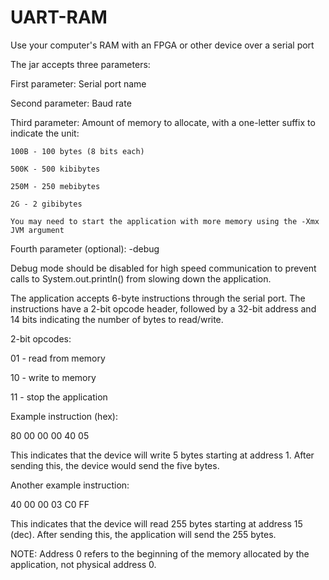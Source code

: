 # UART-RAM
Use your computer's RAM with an FPGA or other device over a serial port


The jar accepts three parameters:

  First parameter: Serial port name
  
  Second parameter: Baud rate
  
  Third parameter: Amount of memory to allocate, with a one-letter suffix to indicate the unit:
  
    100B - 100 bytes (8 bits each)
    
    500K - 500 kibibytes
    
    250M - 250 mebibytes
    
    2G - 2 gibibytes
    
    You may need to start the application with more memory using the -Xmx JVM argument
    
  Fourth parameter (optional): -debug
  
Debug mode should be disabled for high speed communication to prevent calls to System.out.println() from slowing down the application.


The application accepts 6-byte instructions through the serial port. The instructions have a 2-bit opcode header, followed by a 32-bit address and 14 bits indicating the number of bytes to read/write.

2-bit opcodes:

  01 - read from memory
  
  10 - write to memory
  
  11 - stop the application
  

Example instruction (hex):

80 00 00 00 40 05

This indicates that the device will write 5 bytes starting at address 1. After sending this, the device would send the five bytes.


Another example instruction:

40 00 00 03 C0 FF

This indicates that the device will read 255 bytes starting at address 15 (dec). After sending this, the application will send the 255 bytes.

NOTE: Address 0 refers to the beginning of the memory allocated by the application, not physical address 0.

